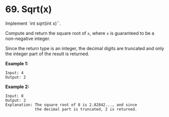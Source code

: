 # 69. Sqrt(x)

Implement `int sqrt(int x)``.

Compute and return the square root of `x`, where `x` is guaranteed to be a
non-negative integer.

Since the return type is an integer, the decimal digits are truncated and only
the integer part of the result is returned.

__Example 1:__

```
Input: 4
Output: 2
```

__Example 2:__

```
Input: 8
Output: 2
Explanation: The square root of 8 is 2.82842..., and since 
             the decimal part is truncated, 2 is returned.			 
```
